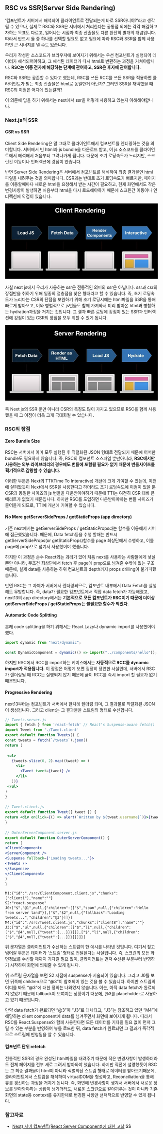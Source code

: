 ## RSC vs SSR(Server Side Rendering)

‘컴포넌트가 서버에서 해석되어 클라이언트로 전달되는게 바로 SSR아니야?’라고 생각될 수 있으나, 실제로 RSC와 SSR은 서버에서 처리한다는 공통점 외에는 각각 해결하고자하는 목표도 다르고, 일어나는 시점과 최종 산출물도 다른 완전히 별개의 개념입니다. 따라서 반드시 둘 중 하나를 선택할 필요도 없고 필요에 따라 RSC와 SSR을 함께 사용하면 큰 시너지를 낼 수도 있습니다.

우리가 작성한 소스코드가 브라우저에 보여지기 위해서는 우선 컴포넌트가 실행되어 데이터가 해석되어야하고, 그 해석된 데이터가 다시 html로 변환하는 과정을 거쳐야합니다. **RSC는 이중 전자에 해당하는 단계에 관여하고, SSR은 후자에 관여합니다.**

RSC와 SSR는 공존할 수 있다고 했는데, RSC를 쓰든 RCC를 쓰든 SSR을 적용하면 클라이언트가 받는 최종 산출물은 html로 동일한거 아닌가? 그러면 SSR을 채택했을 때 RSC의 이점은 어디에 있는걸까?

이 의문에 답을 하기 위해서는 next에서 ssr을 어떻게 사용하고 있는지 이해해야합니다.

### Next.js의 SSR

#### CSR vs SSR

Client Side Rendering은 말 그대로 클라이언트에서 컴포넌트를 렌더링하는 것을 의미합니다. 서버에서 빈 html과 js bundle을 다운로드 받고, 이 js 소스코드를 클라이언트에서 해석해서 처음부터 그려나가게 됩니다. 때문에 초기 로딩속도가 느리지만, 스크린간 이동이나 인터렉션에 강점이 있습니다.

반면 Server Side Rendering은 서버에서 컴포넌트를 해석하여 최종 결과물인 html 파일을 내려주는 것을 의미합니다. CSR과는 반대로 초기 로딩속도가 빠르지만, 페이지를 이동할때마다 새로운 html을 요청해서 받는 시간이 필요하고, 현재 화면에서도 작은 변경사항이 발생하면 처음부터 html을 다시 로드해야하기 때문에 스크린간 이동이나 인터렉션에 약점이 있습니다.

![](./img/ss1.png)

사실 next js에서 우리가 사용하는 ssr은 전통적인 의미의 ssr은 아닙니다. ssr과 csr의 장점만을 취하기 위해 일종의 절충점을 찾은 형태라고 할 수 있습니다. 즉, 초기 로딩속도가 느리다는 CSR의 단점을 보완하기 위해 초기 로딩시에는 html파일을 SSR을 통해 빠르게 받아오고, 이와 병렬적으로 js번들도 함께 가져와서 미리 받아온 html과 병합하는 hydration과정을 거치는 것입니다. 그 결과 빠른 로딩에 강점이 있는 SSR과 인터렉션에 강점이 있는 CSR의 장점을 모두 취할 수 있게 됩니다.

![](./img/ss2.png)

즉 Next js의 SSR 뿐만 아니라 CSR의 특징도 많이 가지고 있으므로 RSC를 함께 사용했을 때 그 이점이 더욱 크게 극대화될 수 있습니다.

### RSC의 장점

#### Zero Bundle Size

RSC는 서버에서 이미 모두 실행된 후 직렬화된 JSON 형태로 전달되기 때문에 어떠한 bundle도 필요하지 않습니다. 즉, RSC의 컴포넌트 소스파일 뿐만아니라, **RSC에서만 사용하는 외부 라이브러리의 경우에도 번들에 포함될 필요가 없기 때문에 번들사이즈를 획기적으로 감량할 수 있습니다.**

이러한 부분은 Next의 TTI(Time To Interactive) 개선에 크게 기여할 수 있는데, 이전에 살펴봤듯이 Next에서 SSR을 사용한다고 하더라도 초기 로딩속도에 이점이 있을 뿐 CSR과 동일한 사이즈의 js 번들을 다운받아야하기 때문에 TTI는 여전히 CSR 대비 큰 메리트가 없었기 때문입니다. 하지만 RSC를 도입하면 다운받아야하는 번들 사이즈가 줄어들게 되므로, TTI에 개선에 기여할 수 있습니다.

#### No More getServerSideProps / getStaticProps (app directory)

기존 next에서는 getServerSideProps / getStaticProps라는 함수를 이용해서 서버에 접근했었습니다. 때문에, Data fetch등을 수행 할때는 반드시 getServerSideProps(or getStaticProps)함수를 page 최상단에서 수행하고, 이를 page에 prop으로 넘겨서 사용했어야 했습니다.

하지만 이 과정은 순수 React와는 괴리가 있어 처음 next를 사용하는 사람들에게 낯설 뿐만 아니라, 무조건 최상단에서 fetch 후 page에 prop으로 넘겨줄 수밖에 없는 구조 때문에, 실제 data를 사용하는 하위 컴포넌트의 depth까지 props drilling이 불가피했습니다.

반면 RSC는 그 자체가 서버에서 렌더링되므로, 컴포넌트 내부에서 Data Fetch를 실행해도 무방합니다. 즉, data가 필요한 컴포넌트에서 직접 data fetch가 가능해졌고, next13의 app directory에서는 **기본적으로 모든 컴포넌트가 RSC이기 때문에 더이상 getServerSideProps / getStaticProps는 불필요한 함수가 되었다.**

#### Automatic Code Splitting

본래 code splitting을 하기 위해서는 React.Lazy나 dynamic import를 사용했어야했다.

```jsx
import dynamic from "next/dynamic";

const DynamicComponent = dynamic(() => import("../components/hello"));
```

하지만 RSC에서 RCC를 import하는 케이스에서는 **자동적으로 RCC를 dynamic import가 적용됩니다.** 이 장점은 어떻게 보면 굉장히 당연한 사실인데, 서버에서 RSC가 렌더링될 때 RCC는 실행되지 않기 때문에 굳이 RCC를 즉시 import 할 필요가 없기 때문입니다.

#### Progressive Rendering

next13부터는 컴포넌트가 서버에서 한차례 렌더링 되며, 그 결과물로 직렬화된 JSON이 생성됩니다. 그리고 client는 그 결과물을 스트림의 형태로 수신합니다.

```jsx
// Tweets.server.js
import { fetch } from 'react-fetch' // React's Suspense-aware fetch()
import Tweet from './Tweet.client'
export default function Tweets() {
const tweets = fetch(`/tweets`).json()
return (

 <ul>
   {tweets.slice(0, 2).map((tweet) => (
     <li>
       <Tweet tweet={tweet} />
     </li>
   ))}
 </ul>
)
}

// Tweet.client.js
export default function Tweet({ tweet }) {
return <div onClick={() => alert(`Written by ${tweet.username}`)}>{tweet.body}</div>
}

// OuterServerComponent.server.js
export default function OuterServerComponent() {
return (
<ClientComponent>
<ServerComponent />
<Suspense fallback={'Loading tweets...'}>
<Tweets />
</Suspense>
</ClientComponent>
)
}
```

```
M1:{"id":"./src/ClientComponent.client.js","chunks":["client1"],"name":""}
S2:"react.suspense"
J0:["$","@1",null,{"children":[["$","span",null,{"children":"Hello from server land"}],["$","$2",null,{"fallback":"Loading tweets...","children":"@3"}]]}]
M4:{"id":"./src/Tweet.client.js","chunks":["client8"],"name":""}
J3:["$","ul",null,{"children":[["$","li",null,{"children":["$","@4",null,{"tweet":{...}}}]}],["$","li",null,{"children":["$","@4",null,{"tweet":{...}}}]}]]}]
```

위 문자열은 클라이언트가 수신하는 스트림의 한 예시를 나타낸 것입니다. 여기서 짚고 넘어갈 부분은 데이터가 ‘스트림’ 형태로 전달된다는 사실입니다. 즉, 스크린의 모든 화면정보를 수신할 때까지 기다릴 필요 없이, 클라이언트는 먼저 수신된 부분부터 반영하기 시작하여 화면에 띄워줄 수 있게 됩니다.

위 스트림 문자열을 보면 S2 지점에 suspense가 서술되어 있습니다. 그리고 J0를 보면 뒤쪽에 children으로 “@3”이 참조되어 있는 것을 볼 수 있습니다. 하지만 스트림의 어디를 봐도 “@3”에 대한 정의는 나와있지 않습니다. 이는, 아직 data fetch가 완료되지 않았기 때문에 fallback이 보여지는 상황이기 때문에, @3를 placeholder로 사용하고 있기 때문입니다.

만약 data fetch가 완료되면 “@3”이 “J3”로 대체되고, “J3”는 참조하고 있던 “M4”에 해당하는 client component에 data를 넘겨주면서 화면에 보여지게 됩니다. 따라서 RSC를 React.Suspense와 함께 사용한다면 모든 데이터를 기다릴 필요 없이 먼저 그릴 수 있는 부분을 반영하여 뷰를 로드한 뒤, data fetch가 완료되면 그 결과가 즉각적으로 스트림에 반영됨을 알 수 있습니다.

#### 컴포넌트 단위 refetch

전통적인 SSR의 경우 완성된 html파일을 내려주기 때문에 작은 변경사항이 발생하더라도 전체 페이지를 전부 새로 그려서 받아와야 했습니다. 하지만 직전에 설명했듯이 RSC는 그 최종 결과물이 html이 아니라 직렬화된 스트림 형태로 데이터를 받아오기때문에, 클라이언트에서 스트림을 해석하여 virtualDOM을 형성하고, Reconciliation을 통해 뷰를 갱신하는 과정을 거치게 됩니다. 즉, 화면에 변경사항이 생겨서 서버에서 새로운 정보를 받아와야하는 상황이 생기더라도, 새로운 스크린으로 갈아끼우는 것이 아니라 기존 화면의 state등 context를 유지한채로 변경된 사항만 선택적으로 반영할 수 있게 됩니다.

### 참고자료

- [Next) 서버 컴포넌트(React Server Component)에 대한 고찰](https://velog.io/@2ast/React-%EC%84%9C%EB%B2%84-%EC%BB%B4%ED%8F%AC%EB%84%8C%ED%8A%B8React-Server-Component%EC%97%90-%EB%8C%80%ED%95%9C-%EA%B3%A0%EC%B0%B0)
  $$
